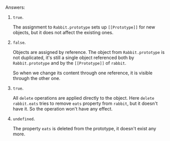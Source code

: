 Answers:

1. `true`.

    The assignment to `Rabbit.prototype` sets up `[[Prototype]]` for new objects, but it does not affect the existing ones.

2. `false`.

    Objects are assigned by reference. The object from `Rabbit.prototype` is not duplicated, it's still a single object referenced both by `Rabbit.prototype` and by the `[[Prototype]]` of `rabbit`.

    So when we change its content through one reference, it is visible through the other one.

3. `true`.

    All `delete` operations are applied directly to the object. Here `delete rabbit.eats` tries to remove `eats` property from `rabbit`, but it doesn't have it. So the operation won't have any effect.

4. `undefined`.

    The property `eats` is deleted from the prototype, it doesn't exist any more.
